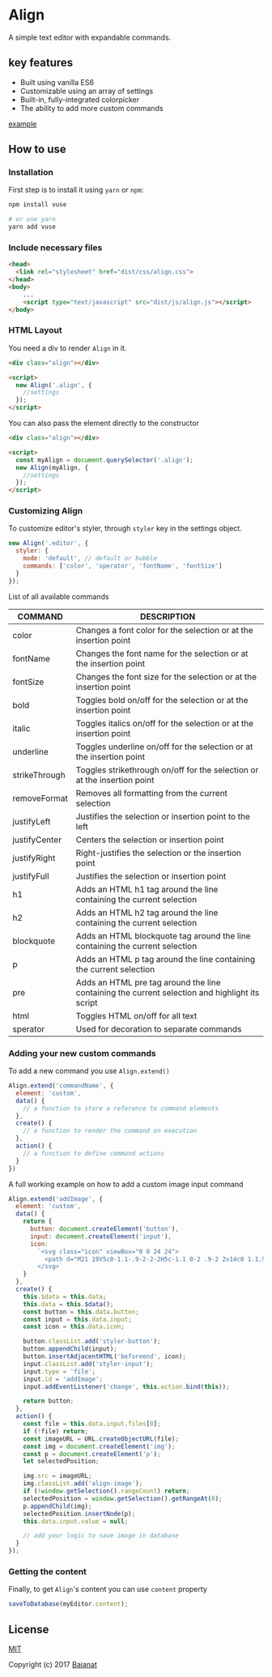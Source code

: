# Align

A simple text editor with expandable commands.

## key features

* Built using vanilla ES6
* Customizable using an array of settings
* Built-in, fully-integrated colorpicker
* The ability to add more custom commands

[example](https://baianat.github.io/editor/)

## How to use

### Installation

First step is to install it using `yarn` or `npm`:

```bash
npm install vuse

# or use yarn
yarn add vuse
```

### Include necessary files

``` html
<head>
  <link rel="stylesheet" href="dist/css/align.css">
</head>
<body>
    ...
    <script type="text/javascript" src="dist/js/align.js"></script>
</body>
```

### HTML Layout

You need a div to render `Align` in it.

``` html
<div class="align"></div>

<script>
  new Align('.align', {
    //settings
  });
</script>
```

You can also pass the element directly to the constructor

``` html
<div class="align"></div>

<script>
  const myAlign = document.querySelector('.align');
  new Align(myAlign, {
    //settings
  });
</script>
```

### Customizing Align

To customize editor's styler, through `styler` key in the settings object.

```js
new Align('.editor', {
  styler: {
    mode: 'default', // default or bubble
    commands: ['color', 'sperator', 'fontName', 'fontSize']
  }
});
```

List of all available commands

| COMMAND     | DESCRIPTION |
|-------------|-------------|
|color        | Changes a font color for the selection or at the insertion point |
|fontName     | Changes the font name for the selection or at the insertion point |
|fontSize     | Changes the font size for the selection or at the insertion point |
|bold         | Toggles bold on/off for the selection or at the insertion point |
|italic       | Toggles italics on/off for the selection or at the insertion point |
|underline    | Toggles underline on/off for the selection or at the insertion point |
|strikeThrough| Toggles strikethrough on/off for the selection or at the insertion point |
|removeFormat | Removes all formatting from the current selection |
|justifyLeft  | Justifies the selection or insertion point to the left |
|justifyCenter| Centers the selection or insertion point |
|justifyRight | Right-justifies the selection or the insertion point |
|justifyFull  | Justifies the selection or insertion point |
|h1           | Adds an HTML h1 tag around the line containing the current selection |
|h2           | Adds an HTML h2 tag around the line containing the current selection |
|blockquote   | Adds an HTML blockquote tag around the line containing the current selection |
|p            | Adds an HTML p tag around the line containing the current selection |
|pre          | Adds an HTML pre tag around the line containing the current selection and highlight its script |
|html         | Toggles HTML on/off for all text |
|sperator     | Used for decoration to separate commands |

### Adding your new custom commands

To add a new command you use `Align.extend()`

```javaScript
Align.extend('commandName', {
  element: 'custom',
  data() {
    // a function to store a reference to command elements
  },
  create() {
    // a function to render the command on execution
  },
  action() {
    // a function to define command actions
  }
})
```

A full working example on how to add a custom image input command

```javaScript
Align.extend('addImage', {
  element: 'custom',
  data() {
    return {
      button: document.createElement('button'),
      input: document.createElement('input'),
      icon:
        `<svg class="icon" viewBox="0 0 24 24">
          <path d="M21 19V5c0-1.1-.9-2-2-2H5c-1.1 0-2 .9-2 2v14c0 1.1.9 2 2 2h14c1.1 0 2-.9 2-2zM8.5 13.5l2.5 3.01L14.5 12l4.5 6H5l3.5-4.5z"></path>
        </svg>`
    }
  },
  create() {
    this.$data = this.data;
    this.data = this.$data();
    const button = this.data.button;
    const input = this.data.input;
    const icon = this.data.icon;

    button.classList.add('styler-button');
    button.appendChild(input);
    button.insertAdjacentHTML('beforeend', icon);
    input.classList.add('styler-input');
    input.type = 'file';
    input.id = 'addImage';
    input.addEventListener('change', this.action.bind(this));

    return button;
  },
  action() {
    const file = this.data.input.files[0];
    if (!file) return;
    const imageURL = URL.createObjectURL(file);
    const img = document.createElement('img');
    const p = document.createElement('p');
    let selectedPosition;

    img.src = imageURL;
    img.classList.add('align-image');
    if (!window.getSelection().rangeCount) return;
    selectedPosition = window.getSelection().getRangeAt(0);
    p.appendChild(img);
    selectedPosition.insertNode(p);
    this.data.input.value = null;

    // add your logic to save image in database
  }
});
```

### Getting the content

Finally, to get `Align`'s content you can use `content` property

```js
saveToDatabase(myEditor.content);
```

## License

[MIT](http://opensource.org/licenses/MIT)

Copyright (c) 2017 [Baianat](http://baianat.com)
